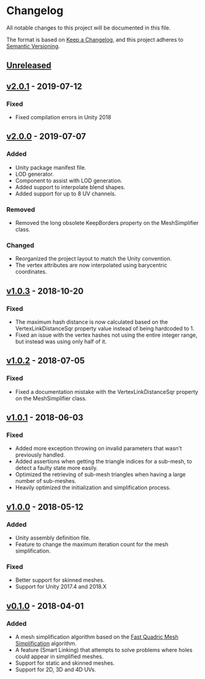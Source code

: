 # Changelog
All notable changes to this project will be documented in this file.

The format is based on [Keep a Changelog](https://keepachangelog.com/en/1.0.0/),
and this project adheres to [Semantic Versioning](https://semver.org/spec/v2.0.0.html).

## [Unreleased]

## [v2.0.1] - 2019-07-12
### Fixed
- Fixed compilation errors in Unity 2018

## [v2.0.0] - 2019-07-07
### Added
- Unity package manifest file.
- LOD generator.
- Component to assist with LOD generation.
- Added support to interpolate blend shapes.
- Added support for up to 8 UV channels.

### Removed
- Removed the long obsolete KeepBorders property on the MeshSimplifier class.

### Changed
- Reorganized the project layout to match the Unity convention.
- The vertex attributes are now interpolated using barycentric coordinates.

## [v1.0.3] - 2018-10-20
### Fixed
- The maximum hash distance is now calculated based on the VertexLinkDistanceSqr property value instead of being hardcoded to 1.
- Fixed an issue with the vertex hashes not using the entire integer range, but instead was using only half of it.

## [v1.0.2] - 2018-07-05
### Fixed
- Fixed a documentation mistake with the VertexLinkDistanceSqr property on the MeshSimplifier class.

## [v1.0.1] - 2018-06-03
### Fixed
- Added more exception throwing on invalid parameters that wasn't previously handled.
- Added assertions when getting the triangle indices for a sub-mesh, to detect a faulty state more easily.
- Optimized the retrieving of sub-mesh triangles when having a large number of sub-meshes.
- Heavily optimized the initialization and simplification process.

## [v1.0.0] - 2018-05-12
### Added
- Unity assembly definition file.
- Feature to change the maximum iteration count for the mesh simplification.

### Fixed
- Better support for skinned meshes.
- Support for Unity 2017.4 and 2018.X

## [v0.1.0] - 2018-04-01
### Added
- A mesh simplification algorithm based on the [Fast Quadric Mesh Simplification](https://github.com/sp4cerat/Fast-Quadric-Mesh-Simplification) algorithm.
- A feature (Smart Linking) that attempts to solve problems where holes could appear in simplified meshes.
- Support for static and skinned meshes.
- Support for 2D, 3D and 4D UVs.

[Unreleased]: https://github.com/Whinarn/UnityMeshSimplifier/compare/v2.0.1...HEAD
[v2.0.1]: https://github.com/Whinarn/UnityMeshSimplifier/compare/v2.0.0...v2.0.1
[v2.0.0]: https://github.com/Whinarn/UnityMeshSimplifier/compare/v1.0.3...v2.0.0
[v1.0.3]: https://github.com/Whinarn/UnityMeshSimplifier/compare/v1.0.2...v1.0.3
[v1.0.2]: https://github.com/Whinarn/UnityMeshSimplifier/compare/v1.0.1...v1.0.2
[v1.0.1]: https://github.com/Whinarn/UnityMeshSimplifier/compare/v1.0.0...v1.0.1
[v1.0.0]: https://github.com/Whinarn/UnityMeshSimplifier/compare/v0.1.0...v1.0.0
[v0.1.0]: https://github.com/Whinarn/UnityMeshSimplifier/releases/tag/v0.1.0
